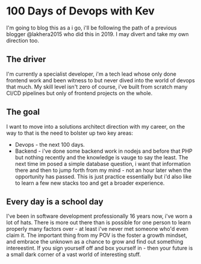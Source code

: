 # 100 Days of Devops with Kev

I'm going to blog this as a i go, i'll be following the path of a previous blogger @lakhera2015 who did this in 2019. I may divert and take my own direction too. 

## The driver

I'm currently a specialist developer, i'm a tech lead whose only done frontend work and been witness to but never dived into the world of devops that much. My skill level isn't zero of course, i've built from scratch many CI/CD pipelines but only of frontend projects on the whole.

## The goal 

I want to move into a solutions architect direction with my career, on the way to that is the need to bolster up two key areas:

- Devops - the next 100 days.
- Backend - i've done some backend work in nodejs and before that PHP but nothing recently and the knowledge is vauge to say the least. The next time im posed a simple database question, i want that information there and then to jump forth from my mind - not an hour later when the opportunity has passed. This is just practice essentially but i'd also like to learn a few new stacks too and get a broader experience. 

## Every day is a school day

I've been in software development professionally 16 years now, i've worn a lot of hats. There is more out there than is possible for one person to learn properly many factors over - at least i've never met someone who'd even claim it. The important thing from my POV is the foster a growth mindset, and embrace the unknown as a chance to grow and find out something intereestint. If you sign yourself off and box yourself in - then your future is a small dark corner of a vast world of interesting stuff. 